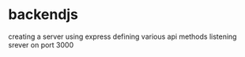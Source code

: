 # backendjs

creating a server using express 
defining various api methods 
listening srever on port 3000
